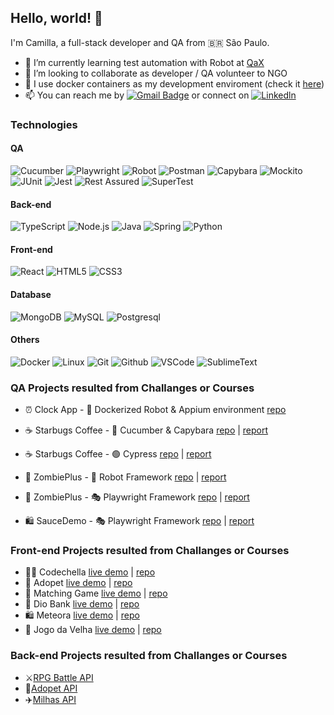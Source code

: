 Hello, world! 👋
----------------

I'm Camilla, a full-stack developer and QA from :brazil: São Paulo.
<!-- - 🔭 I’m currently working on Avanade --> 
- 🌱 I’m currently learning test automation with Robot at [QaX](https://qax.com)
- 🎯 I’m looking to collaborate as developer / QA volunteer to NGO
- 🐳 I use docker containers as my development enviroment (check it [here](https://github.com/ecureuill/docker-development-enviroment))
- 📫 You can reach me by [![Gmail Badge](https://img.shields.io/badge/-Gmail-c14438?style=flat-square&logo=Gmail&logoColor=white&link=mailto:logika.sciuro@gmail.com)](mailto:logika.sciuro@gmail.com) or connect on [![Linkedln](https://img.shields.io/badge/LinkedIn-0077B5?style=flat-square&logo=linkedin&logoColor=white)](https://www.linkedin.com/in/camillasilva) 

### Technologies
#### QA
![Cucumber](https://img.shields.io/badge/Cucumber-000?&logo=Cucumber)
![Playwright](https://img.shields.io/badge/-Playwright-000?&logo=playwright)
![Robot](https://img.shields.io/badge/-Robot-000?&logo=robot)
![Postman](https://img.shields.io/badge/Postman-000?&logo=postman)
![Capybara](https://img.shields.io/badge/Capybara-000?&logo=Capybara)
![Mockito](https://img.shields.io/badge/Mockito-000?&logo=Mockito)
![JUnit](https://img.shields.io/badge/JUnit-000?&logo=JUnit)
![Jest](https://img.shields.io/badge/Jest-000?&logo=Jest)
![Rest Assured](https://img.shields.io/badge/-RestAssured-000?&logo=restassured)
![SuperTest](https://img.shields.io/badge/-SuperTest-000?&logo=supertest)

#### Back-end
![TypeScript](https://img.shields.io/badge/-TypeScript-000?&logo=TypeScript)
![Node.js](https://img.shields.io/badge/-Node.js-000?&logo=node.js)
![Java](https://img.shields.io/badge/-Java-000?&logo=Java)
![Spring](https://img.shields.io/badge/-Spring-000?&logo=Spring)
![Python](https://img.shields.io/badge/-Python-000?&logo=Python)

<!-- ![Ruby](https://img.shields.io/badge/-Ruby-000?&logo=Ruby)
-->
#### Front-end
![React](https://img.shields.io/badge/-React-000?&logo=React)
![HTML5](https://img.shields.io/badge/HTML5-000?&logo=html5)
![CSS3](https://img.shields.io/badge/CSS3-000?&logo=css3)

#### Database
![MongoDB](https://img.shields.io/badge/-MongoDB-000?&logo=MongoDB)
![MySQL](https://img.shields.io/badge/-MySQL-000?&logo=MySQL)
![Postgresql](https://img.shields.io/badge/Postgresql-000?&logo=Postgresql)

#### Others
![Docker](https://img.shields.io/badge/-Docker-000?&logo=Docker)
![Linux](https://img.shields.io/badge/-Linux-000?&logo=Linux)
![Git](https://img.shields.io/badge/Git-000?&logo=Git)
![Github](https://img.shields.io/badge/Github-000?&logo=github)
![VSCode](https://img.shields.io/badge/VSCode-000?&logo=visualstudiocode)
![SublimeText](https://img.shields.io/badge/SublimeText-000?&logo=sublimetext)


### QA Projects resulted from Challanges or Courses 
- ⏰ Clock App - 🐳 Dockerized Robot & Appium environment [repo](https://github.com/ecureuill/dockerized-robot-appium-environment)
- ☕ Starbugs Coffee   - 🥒 Cucumber & Capybara      [repo](https://github.com/ecureuill/starbugs-cucumber-rb) | [report](https://ecureuill.github.io/starbugs-cucumber-rb/report.html)
- ☕ Starbugs Coffee   - 🟢 Cypress                  [repo](https://github.com/ecureuill/starbugs-cypress) | [report](https://ecureuill.github.io/starbugs-cypress)

- 🧟 ZombiePlus        - 🤖 Robot Framework          [repo](https://github.com/ecureuill/zombieplus-robot) | [report](https://ecureuill.github.io/zombieplus-robot/report.html)
- 🧟 ZombiePlus        - 🎭 Playwright Framework     [repo](https://github.com/ecureuill/zombieplus-playwright) | [report](https://ecureuill.github.io/zombieplus-playwright)
- 🛍️ SauceDemo         - 🎭 Playwright Framework     [repo](https://github.com/ecureuill/saucedemo-playwright) | [report](https://ecureuill.github.io/saucedemo-playwright)

### Front-end Projects resulted from Challanges or Courses 

- 👩‍💻 Codechella [live demo](https://ecureuill.github.io/codechella) | [repo](https://github.com/ecureuill/codechella)
- 🐶 Adopet [live demo](https://ecureuill.github.io/adopet-app) | [repo](https://github.com/ecureuill/adopet-app)
- 🎲 Matching Game [live demo](https://ecureuill.github.io/matching-game) | [repo](https://github.com/ecureuill/matching-game)
- 🏦 Dio Bank [live demo](https://ecureuill.github.io/dio-bank) | [repo](https://github.com/ecureuill/dio-bank)
- 🛍️ Meteora [live demo](https://ecureuill.github.io/meteora) | [repo](https://github.com/ecureuill/meteora)
- 🎲 Jogo da Velha [live demo](https://ecureuill.github.io/jogo-da-velha) | [repo](https://github.com/ecureuill/jogo-da-velha)


### Back-end Projects resulted from Challanges or Courses
- ⚔️[RPG Battle API](https://github.com/ecureuill/rpgbattle)
- 🐶[Adopet API](https://github.com/ecureuill/adopet)
- ✈️[Milhas API](https://github.com/ecureuill/milhasapi)

<!--
**ecureuill/ecureuill** is a ✨ _special_ ✨ repository because its `README.md` (this file) appears on your GitHub profile.

Here are some ideas to get you started:

- 🔭 I’m currently working on ...
- 🌱 I’m currently learning ...
- 👯 I’m looking to collaborate on ...
- 🤔 I’m looking for help with ...
- 💬 Ask me about ...
- 📫 How to reach me: ...
- 😄 Pronouns: ...
- ⚡ Fun fact: ...

![TDD](https://img.shields.io/badge/TDD-000?&logo=tdd)
![BDD](https://img.shields.io/badge/BDD-000?&logo=bdd)

-->
